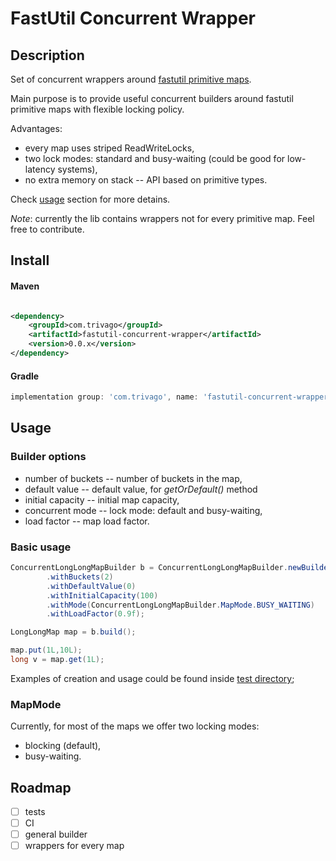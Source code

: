 # FastUtil Concurrent Wrapper

## Description

Set of concurrent wrappers around [fastutil primitive maps](https://github.com/vigna/fastutil).

Main purpose is to provide useful concurrent builders around 
fastutil primitive maps with flexible locking policy.

Advantages:
- every map uses striped ReadWriteLocks, 
- two lock modes: standard and busy-waiting (could be good for low-latency systems),
- no extra memory on stack -- API based on primitive types.

Check [usage](#usage) section for more detains.

_Note_: currently the lib contains wrappers not for every primitive map. Feel free to contribute.

## Install

#### Maven

```xml

<dependency>
    <groupId>com.trivago</groupId>
    <artifactId>fastutil-concurrent-wrapper</artifactId>
    <version>0.0.x</version>
</dependency>
```

#### Gradle

```groovy
implementation group: 'com.trivago', name: 'fastutil-concurrent-wrapper', version: '0.0.x'
```

## Usage

### Builder options
- number of buckets -- number of buckets in the map,
- default value -- default value, for _getOrDefault()_ method
- initial capacity -- initial map capacity,
- concurrent mode -- lock mode: default and busy-waiting,
- load factor -- map load factor.

### Basic usage

```java
ConcurrentLongLongMapBuilder b = ConcurrentLongLongMapBuilder.newBuilder()
        .withBuckets(2)
        .withDefaultValue(0)
        .withInitialCapacity(100)
        .withMode(ConcurrentLongLongMapBuilder.MapMode.BUSY_WAITING)
        .withLoadFactor(0.9f);

LongLongMap map = b.build();

map.put(1L,10L);
long v = map.get(1L);

```

Examples of creation and usage could be found inside 
[test directory](https://github.com/trivago/fastutil-concurrent-wrapper/tree/master/src/test/java/com/trivago/fastutilconcurrentwrapper);

### MapMode

Currently, for most of the maps we offer two locking modes:

- blocking (default),
- busy-waiting.

## Roadmap

- [ ] tests
- [ ] CI
- [ ] general builder
- [ ] wrappers for every map
